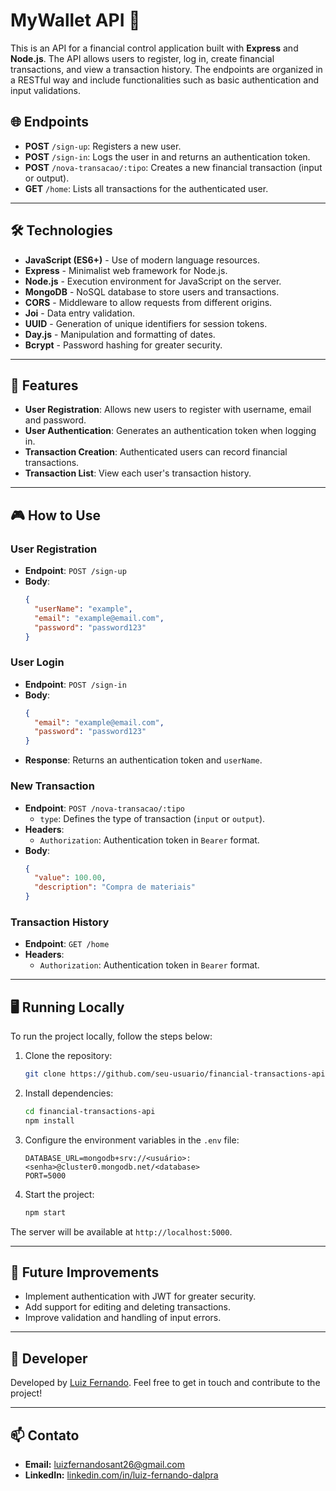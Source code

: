 # MyWallet API 💸

This is an API for a financial control application built with **Express** and **Node.js**. The API allows users to register, log in, create financial transactions, and view a transaction history. The endpoints are organized in a RESTful way and include functionalities such as basic authentication and input validations.

## 🌐 Endpoints

- **POST** `/sign-up`: Registers a new user.
- **POST** `/sign-in`: Logs the user in and returns an authentication token.
- **POST** `/nova-transacao/:tipo`: Creates a new financial transaction (input or output).
- **GET** `/home`: Lists all transactions for the authenticated user.

---

## 🛠️ Technologies

- **JavaScript (ES6+)** - Use of modern language resources.
- **Express** - Minimalist web framework for Node.js.
- **Node.js** - Execution environment for JavaScript on the server.
- **MongoDB** - NoSQL database to store users and transactions.
- **CORS** - Middleware to allow requests from different origins.
- **Joi** - Data entry validation.
- **UUID** - Generation of unique identifiers for session tokens.
- **Day.js** - Manipulation and formatting of dates.
- **Bcrypt** - Password hashing for greater security.

---

## 🚀 Features

- **User Registration**: Allows new users to register with username, email and password.
- **User Authentication**: Generates an authentication token when logging in.
- **Transaction Creation**: Authenticated users can record financial transactions.
- **Transaction List**: View each user's transaction history.

---

## 🎮 How to Use

### **User Registration**

- **Endpoint**: `POST /sign-up`
- **Body**:
    ```json
    {
      "userName": "example",
      "email": "example@email.com",
      "password": "password123"
    }
    ```

### **User Login**

- **Endpoint**: `POST /sign-in`
- **Body**:
    ```json
    {
      "email": "example@email.com",
      "password": "password123"
    }
    ```
- **Response**: Returns an authentication token and `userName`.

### **New Transaction**

- **Endpoint**: `POST /nova-transacao/:tipo`  
  - `type`: Defines the type of transaction (`input` or `output`).
- **Headers**:  
  - `Authorization`: Authentication token in `Bearer` format.
- **Body**:
    ```json
    {
      "value": 100.00,
      "description": "Compra de materiais"
    }
    ```

### **Transaction History**

- **Endpoint**: `GET /home`
- **Headers**:  
  - `Authorization`: Authentication token in `Bearer` format.

---

## 🖥️ Running Locally

To run the project locally, follow the steps below:

1. Clone the repository:

    ```bash
    git clone https://github.com/seu-usuario/financial-transactions-api.git
    ```

2. Install dependencies:

    ```bash
    cd financial-transactions-api
    npm install
    ```

3. Configure the environment variables in the `.env` file:

    ```
    DATABASE_URL=mongodb+srv://<usuário>:<senha>@cluster0.mongodb.net/<database>
    PORT=5000
    ```

4. Start the project:

    ```bash
    npm start
    ```

The server will be available at `http://localhost:5000`.

---

## 📝 Future Improvements

- Implement authentication with JWT for greater security.
- Add support for editing and deleting transactions.
- Improve validation and handling of input errors.

---

## 👤 Developer

Developed by [Luiz Fernando](https://github.com/luuizfernando). Feel free to get in touch and contribute to the project!

---

## 📫 Contato

- **Email:** [luizfernandosant26@gmail.com](mailto:luizfernandosant26@gmail.com)
- **LinkedIn:** [linkedin.com/in/luiz-fernando-dalpra](https://linkedin.com/in/luiz-fernando-dalpra)
